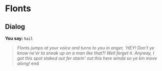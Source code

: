 # Flonts


## Dialog

**You say:** `hail`



>*Flonts jumps at your voice and turns to you in anger, 'HEY! Don't ye know ne'er ta sneak up on a man like that?! Well ferget it. Anyway, I got this spot staked out fer starin' out this here winda so ye kin move along!*
end

